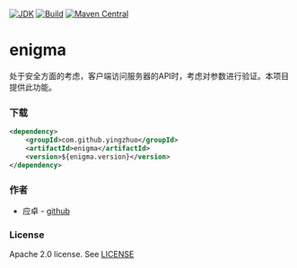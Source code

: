 [![JDK](http://img.shields.io/badge/JDK-v8.0-yellow.svg)](http://www.oracle.com/technetwork/java/javase/downloads/index.html)
[![Build](http://img.shields.io/badge/Build-Maven_2-green.svg)](https://maven.apache.org/)
[![Maven Central](https://img.shields.io/maven-central/v/com.github.yingzhuo/enigma.svg?label=Maven%20Central)](https://search.maven.org/search?q=g:%22com.github.yingzhuo%22%20AND%20a:%22enigma%22)

# enigma

处于安全方面的考虑，客户端访问服务器的API时，考虑对参数进行验证。本项目提供此功能。

### 下载

```xml
<dependency>
    <groupId>com.github.yingzhuo</groupId>
    <artifactId>enigma</artifactId>
    <version>${enigma.version}</version>
</dependency>
```

### 作者

* 应卓 - [github](https://github.com/yingzhuo)

### License

Apache 2.0 license. See [LICENSE](./LICENSE)
